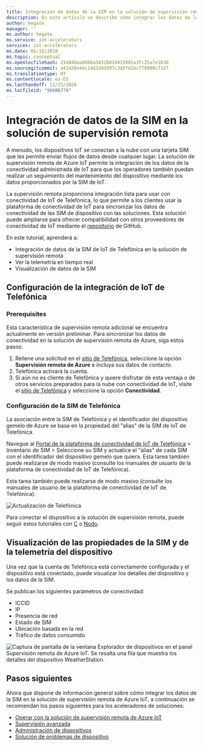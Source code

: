 ```yaml
---
title: Integración de datos de la SIM en la solución de supervisión remota (Azure) | Microsoft Azure
description: En este artículo se describe cómo integrar los datos de la SIM de Telefónica en la solución de supervisión remota.
author: hegate
manager: ''
ms.author: hegate
ms.service: iot-accelerators
services: iot-accelerators
ms.date: 05/15/2018
ms.topic: conceptual
ms.openlocfilehash: 21d84bea808ba5832b81d415001a3fc25a7e1630
ms.sourcegitcommit: a43a59e44c14d349d597c3d2fd2bc779989c71d7
ms.translationtype: HT
ms.contentlocale: es-ES
ms.lasthandoff: 11/25/2020
ms.locfileid: "96006770"
---
```

# <a name="integrate-sim-data-in-the-remote-monitoring-solution"></a>Integración de datos de la SIM en la solución de supervisión remota

A menudo, los dispositivos IoT se conectan a la nube con una tarjeta SIM que les permite enviar flujos de datos desde cualquier lugar. La solución de supervisión remota de Azure IoT permite la integración de los datos de la conectividad administrada de IoT para que los operadores también puedan realizar un seguimiento del mantenimiento del dispositivo mediante los datos proporcionados por la SIM de IoT.

La supervisión remota proporciona integración lista para usar con conectividad de IoT de Telefónica, lo que permite a los clientes usar la plataforma de conectividad de IoT para sincronizar los datos de conectividad de las SIM de dispositivo con las soluciones. Esta solución puede ampliarse para ofrecer compatibilidad con otros proveedores de conectividad de IoT mediante el [repositorio](https://github.com/Azure/azure-iot-pcs-remote-monitoring-dotnet) de GitHub.

En este tutorial, aprenderá a:

* Integración de datos de la SIM de IoT de Telefónica en la solución de supervisión remota
* Ver la telemetría en tiempo real
* Visualización de datos de la SIM

## <a name="telefnica-iot-integration-setup"></a>Configuración de la integración de IoT de Telefónica

### <a name="prerequisites"></a>Prerequisites

Esta característica de supervisión remota adicional se encuentra actualmente en versión preliminar. Para sincronizar los datos de conectividad en la solución de supervisión remota de Azure, siga estos pasos:

1. Rellene una solicitud en el [sitio de Telefónica](https://iot.telefonica.com/contact), seleccione la opción **Supervisión remota de Azure** e incluya sus datos de contacto.
2. Telefónica activará la cuenta.
3. Si aún no es cliente de Telefónica y quiere disfrutar de esta ventaja o de otros servicios preparados para la nube con conectividad de IoT, visite el [sitio de Telefónica](https://iot.telefonica.com/) y seleccione la opción **Conectividad**.

### <a name="telefnica-sim-setup"></a>Configuración de la SIM de Telefónica
La asociación entre la SIM de Telefónica y el identificador del dispositivo gemelo de Azure se basa en la propiedad del "alias" de la SIM de IoT de Telefónica. 

Navegue al [Portal de la plataforma de conectividad de IoT de Telefónica](https://m2m-movistar-es.telefonica.com/) > Inventario de SIM > Seleccione su SIM y actualice el "alias" de cada SIM con el identificador del dispositivo gemelo que quiera. Esta tarea también puede realizarse de modo masivo (consulte los manuales de usuario de la plataforma de conectividad de IoT de Telefónica).

Esta tarea también puede realizarse de modo masivo (consulte los manuales de usuario de la plataforma de conectividad de IoT de Telefónica).

![Actualización de Telefónica](./media/iot-accelerators-remote-monitoring-telefonica-sim/telefonica_site.png)

Para conectar el dispositivo a la solución de supervisión remota, puede seguir estos tutoriales con [C](iot-accelerators-connecting-devices-linux.md) o [Nodo](iot-accelerators-connecting-devices-node.md). 

## <a name="view-device-telemetry-and-sim-properties"></a>Visualización de las propiedades de la SIM y de la telemetría del dispositivo

Una vez que la cuenta de Telefónica está correctamente configurada y el dispositivo está conectado, puede visualizar los detalles del dispositivo y los datos de la SIM.

Se publican los siguientes parámetros de conectividad:

* ICCID
* IP
* Presencia de red
* Estado de SIM
* Ubicación basada en la red
* Tráfico de datos consumido

![Captura de pantalla de la ventana Explorador de dispositivos en el panel Supervisión remota de Azure IoT. Se resalta una fila que muestra los detalles del dispositivo WeatherStation.](./media/iot-accelerators-remote-monitoring-telefonica-sim/dashboard.png)

## <a name="next-steps"></a>Pasos siguientes

Ahora que dispone de información general sobre cómo integrar los datos de la SIM en la solución de supervisión remota de Azure IoT, a continuación se recomiendan los pasos siguientes para los aceleradores de soluciones:

* [Operar con la solución de supervisión remota de Azure IoT](quickstart-remote-monitoring-deploy.md)
* [Supervisión avanzada](iot-accelerators-remote-monitoring-monitor.md)
* [Administración de dispositivos](iot-accelerators-remote-monitoring-manage.md)
* [Solución de problemas de dispositivo](iot-accelerators-remote-monitoring-maintain.md)

